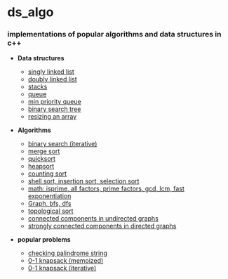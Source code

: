 # ds_algo

### implementations of popular algorithms and data structures in c++

- **Data structures**

  - [singly linked list](https://github.com/aniketmore311/ds_algo/blob/master/dataStructures/simpleSinglyLinkedList.cpp)
  - [doubly linked list](https://github.com/aniketmore311/ds_algo/blob/master/dataStructures/doublyLinkedLIst.cpp)
  - [stacks](https://github.com/aniketmore311/ds_algo/blob/master/dataStructures/stackswithList.cpp)
  - [queue](https://github.com/aniketmore311/ds_algo/blob/master/dataStructures/queuewithlist.cpp)
  - [min priority queue](https://github.com/aniketmore311/ds_algo/blob/master/dataStructures/priorityQueue.cpp)
  - [binary search tree](https://github.com/aniketmore311/ds_algo/blob/master/dataStructures/binarytreepq.cpp)
  - [resizing an array](https://github.com/aniketmore311/ds_algo/blob/master/dataStructures/resizeArray.cpp)

- **Algorithms**

  - [binary search (iterative)](https://github.com/aniketmore311/ds_algo/blob/master/algorithms/binarySearch.cpp)
  - [merge sort](https://github.com/aniketmore311/ds_algo/blob/master/algorithms/recursiveMergeSort.cpp)
  - [quicksort](https://github.com/aniketmore311/ds_algo/blob/master/algorithms/quickSort.cpp)
  - [heapsort](https://github.com/aniketmore311/ds_algo/blob/master/algorithms/HeapSort.cpp)
  - [counting sort](https://github.com/aniketmore311/ds_algo/blob/master/algorithms/CountingSort.cpp)
  - [shell sort, insertion sort, selection sort](https://github.com/aniketmore311/ds_algo/blob/master/algorithms/elementrySorting.cpp)
  - [math: isprime, all factors, prime factors, gcd, lcm, fast exponentiation](https://github.com/aniketmore311/ds_algo/blob/master/algorithms/math.cpp)
  - [Graph, bfs, dfs](https://github.com/aniketmore311/ds_algo/blob/master/algorithms/graphClass.cpp)
  - [topological sort](https://github.com/aniketmore311/ds_algo/blob/master/algorithms/topologicalSort.cpp)
  - [connected components in undirected graphs](https://github.com/aniketmore311/ds_algo/blob/master/algorithms/connectedComponents.cpp)
  - [strongly connected components in directed graphs](https://github.com/aniketmore311/ds_algo/blob/master/algorithms/stronglyConnectedComponents.cpp)

- **popular problems**
  - [checking palindrome string](https://github.com/aniketmore311/ds_algo/blob/master/algorithms/stringPalindrome.cpp)
  - [0-1 knapsack (memoized)](https://github.com/aniketmore311/ds_algo/blob/master/popular_problems/0-1knapsackmemoized.cpp)
  - [0-1 knapsack (iterative)](https://github.com/aniketmore311/ds_algo/blob/master/popular_problems/0-1knapsackIterative.cpp)

